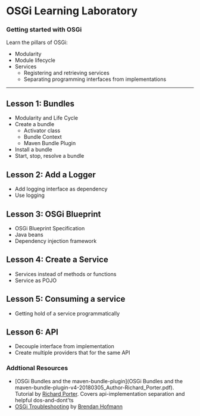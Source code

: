 # OSGi Learning Laboratory

### Getting started with OSGi
Learn the pillars of OSGi:
* Modularity
* Module lifecycle
* Services
  * Registering and retrieving services
  * Separating programming interfaces from implementations
  
----

## Lesson 1: Bundles

* Modularity and Life Cycle
* Create a bundle 
  * Activator class
  * Bundle Context
  * Maven Bundle Plugin
* Install a bundle
* Start, stop, resolve a bundle

## Lesson 2: Add a Logger
* Add logging interface as dependency
* Use logging 

## Lesson 3: OSGi Blueprint
* OSGi Blueprint Specification
* Java beans
* Dependency injection framework

## Lesson 4: Create a Service
* Services instead of methods or functions
* Service as POJO

## Lesson 5: Consuming a service
* Getting hold of a service programmatically

## Lesson 6: API
* Decouple interface from implementation
* Create multiple providers that for the same API


### Addtional Resources
 - [OSGi Bundles and the maven-bundle-plugin](OSGi Bundles and the maven-bundle-plugin-v4-20180305_Author-Richard_Porter.pdf). 
 Tutorial by [Richard Porter](https://github.com/coyotesqrl). Covers api-implementation separation and helpful dos-and-dont'ts
 - [OSGi Troubleshooting](https://codice.atlassian.net/wiki/spaces/DDF/pages/29261826/OSGi+Troubleshooting) 
 by [Brendan Hofmann](https://github.com/brendan-hofmann)